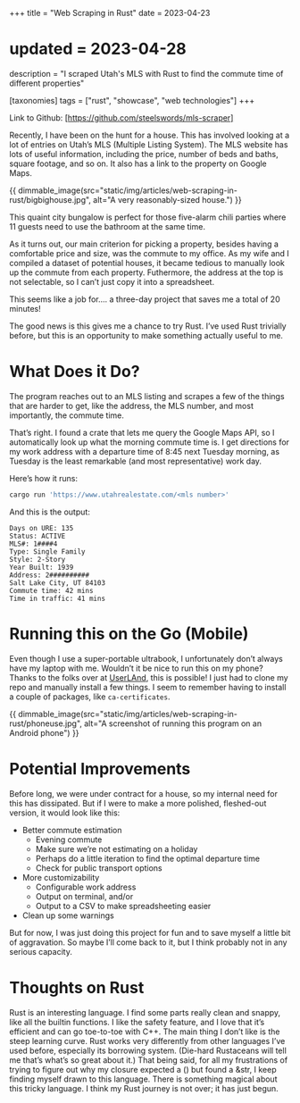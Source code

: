 +++
title = "Web Scraping in Rust"
date = 2023-04-23
# updated = 2023-04-28
description = "I scraped Utah's MLS with Rust to find the commute time of different properties"

[taxonomies]
tags = ["rust", "showcase", "web technologies"]
+++

Link to Github: [https://github.com/steelswords/mls-scraper]

Recently, I have been on the hunt for a house. This has involved looking at a 
lot of entries on Utah’s MLS (Multiple Listing System). The MLS website has lots 
of useful information, including the price, number of beds and baths, square 
footage, and so on. It also has a link to the property on Google Maps.

{{ dimmable_image(src="static/img/articles/web-scraping-in-rust/bigbighouse.jpg", alt="A very reasonably-sized house.") }}

This quaint city bungalow is perfect for those five-alarm chili parties where 
11 guests need to use the bathroom at the same time.

As it turns out, our main criterion for picking a property, besides having a 
comfortable price and size, was the commute to my office. As my wife and I compiled 
a dataset of potential houses, it became tedious to manually look up the commute 
from each property. Futhermore, the address at the top is not selectable, so I 
can’t just copy it into a spreadsheet.

This seems like a job for…. a three-day project that saves me a total of 20 minutes!

The good news is this gives me a chance to try Rust. I’ve used Rust trivially 
before, but this is an opportunity to make something actually useful to me.

# What Does it Do?

The program reaches out to an MLS listing and scrapes a few of the things that are 
harder to get, like the address, the MLS number, and most importantly, the commute time.

That’s right. I found a crate that lets me query the Google Maps API, so I 
automatically look up what the morning commute time is. I get directions for my 
work address with a departure time of 8:45 next Tuesday morning, as Tuesday is 
the least remarkable (and most representative) work day.

Here’s how it runs:

```bash
cargo run 'https://www.utahrealestate.com/<mls number>'
```

And this is the output:

```
Days on URE: 135
Status: ACTIVE
MLS#: 1####4
Type: Single Family
Style: 2-Story
Year Built: 1939
Address: 2##########
Salt Lake City, UT 84103
Commute time: 42 mins
Time in traffic: 41 mins
```

# Running this on the Go (Mobile)

Even though I use a super-portable ultrabook, I unfortunately don’t always have my 
laptop with me. Wouldn’t it be nice to run this on my phone? Thanks to the folks 
over at [UserLAnd](https://userland.tech/), this is possible! I just had to clone 
my repo and manually install a few things. I seem to remember having to install a 
couple of packages, like `ca-certificates`.

{{ dimmable_image(src="static/img/articles/web-scraping-in-rust/phoneuse.jpg", alt="A screenshot of running this program on an Android phone") }}

# Potential Improvements

Before long, we were under contract for a house, so my internal need for this 
has dissipated. But if I were to make a more polished, fleshed-out version, it 
would look like this:

- Better commute estimation
    - Evening commute
    - Make sure we’re not estimating on a holiday
    - Perhaps do a little iteration to find the optimal departure time
    - Check for public transport options
- More customizability
    - Configurable work address
    - Output on terminal, and/or
    - Output to a CSV to make spreadsheeting easier
- Clean up some warnings

But for now, I was just doing this project for fun and to save myself a little 
bit of aggravation. So maybe I’ll come back to it, but I think probably not in 
any serious capacity.

# Thoughts on Rust

Rust is an interesting language. I find some parts really clean and snappy, like 
all the builtin functions. I like the safety feature, and I love that it’s 
efficient and can go toe-to-toe with C++. The main thing I don’t like is the 
steep learning curve. Rust works very differently from other languages I’ve used 
before, especially its borrowing system. (Die-hard Rustaceans will tell me that’s 
what’s so great about it.) That being said, for all my frustrations of trying to 
figure out why my closure expected a () but found a &str, I keep finding myself 
drawn to this language. There is something magical about this tricky language. 
I think my Rust journey is not over; it has just begun.
